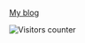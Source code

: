 [My blog](https://bac0id.github.io/)

![Visitors counter](https://s01.flagcounter.com/countxl/DNTo/bg_0D1117/txt_F0F6FC/border_0D1117/columns_8/maxflags_8/viewers_0/labels_0/pageviews_0/flags_0/percent_0/)
